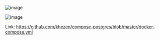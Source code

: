 ![image](https://github.com/user-attachments/assets/c1630120-baee-42ef-a800-a0c089d316b8)

![image](https://github.com/user-attachments/assets/dac46d25-850a-42e0-ada7-3cabccb1d698)

Link: https://github.com/khezen/compose-postgres/blob/master/docker-compose.yml
